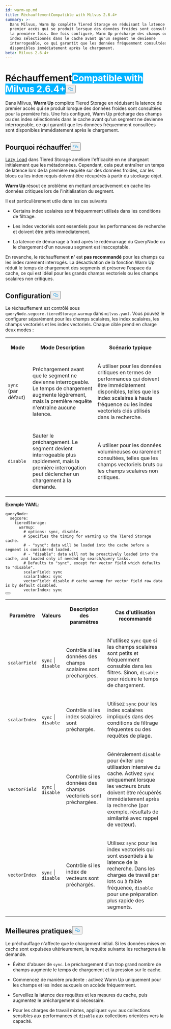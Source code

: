 ```yaml
---
id: warm-up.md
title: RéchauffementCompatible with Milvus 2.6.4+
summary: >-
  Dans Milvus, Warm Up complète Tiered Storage en réduisant la latence de
  premier accès qui se produit lorsque des données froides sont consultées pour
  la première fois. Une fois configuré, Warm Up précharge des champs ou des
  index sélectionnés dans le cache avant qu'un segment ne devienne
  interrogeable, ce qui garantit que les données fréquemment consultées sont
  disponibles immédiatement après le chargement.
beta: Milvus 2.6.4+
---
```

<h1 id="Warm-Up" class="common-anchor-header">Réchauffement<span class="beta-tag" style="background-color:rgb(0, 179, 255);color:white" translate="no">Compatible with Milvus 2.6.4+</span><button data-href="#Warm-Up" class="anchor-icon" translate="no">
      <svg translate="no"
        aria-hidden="true"
        focusable="false"
        height="20"
        version="1.1"
        viewBox="0 0 16 16"
        width="16"
      >
        <path
          fill="#0092E4"
          fill-rule="evenodd"
          d="M4 9h1v1H4c-1.5 0-3-1.69-3-3.5S2.55 3 4 3h4c1.45 0 3 1.69 3 3.5 0 1.41-.91 2.72-2 3.25V8.59c.58-.45 1-1.27 1-2.09C10 5.22 8.98 4 8 4H4c-.98 0-2 1.22-2 2.5S3 9 4 9zm9-3h-1v1h1c1 0 2 1.22 2 2.5S13.98 12 13 12H9c-.98 0-2-1.22-2-2.5 0-.83.42-1.64 1-2.09V6.25c-1.09.53-2 1.84-2 3.25C6 11.31 7.55 13 9 13h4c1.45 0 3-1.69 3-3.5S14.5 6 13 6z"
        ></path>
      </svg>
    </button></h1><p>Dans Milvus, <strong>Warm Up</strong> complète Tiered Storage en réduisant la latence de premier accès qui se produit lorsque des données froides sont consultées pour la première fois. Une fois configuré, Warm Up précharge des champs ou des index sélectionnés dans le cache avant qu'un segment ne devienne interrogeable, ce qui garantit que les données fréquemment consultées sont disponibles immédiatement après le chargement.</p>
<h2 id="Why-warm-up" class="common-anchor-header">Pourquoi réchauffer<button data-href="#Why-warm-up" class="anchor-icon" translate="no">
      <svg translate="no"
        aria-hidden="true"
        focusable="false"
        height="20"
        version="1.1"
        viewBox="0 0 16 16"
        width="16"
      >
        <path
          fill="#0092E4"
          fill-rule="evenodd"
          d="M4 9h1v1H4c-1.5 0-3-1.69-3-3.5S2.55 3 4 3h4c1.45 0 3 1.69 3 3.5 0 1.41-.91 2.72-2 3.25V8.59c.58-.45 1-1.27 1-2.09C10 5.22 8.98 4 8 4H4c-.98 0-2 1.22-2 2.5S3 9 4 9zm9-3h-1v1h1c1 0 2 1.22 2 2.5S13.98 12 13 12H9c-.98 0-2-1.22-2-2.5 0-.83.42-1.64 1-2.09V6.25c-1.09.53-2 1.84-2 3.25C6 11.31 7.55 13 9 13h4c1.45 0 3-1.69 3-3.5S14.5 6 13 6z"
        ></path>
      </svg>
    </button></h2><p><a href="/docs/fr/tiered-storage-overview.md#Phase-1-Lazy-load">Lazy Load</a> dans Tiered Storage améliore l'efficacité en ne chargeant initialement que les métadonnées. Cependant, cela peut entraîner un temps de latence lors de la première requête sur des données froides, car les blocs ou les index requis doivent être récupérés à partir du stockage objet.</p>
<p><strong>Warm Up</strong> résout ce problème en mettant proactivement en cache les données critiques lors de l'initialisation du segment.</p>
<p>Il est particulièrement utile dans les cas suivants</p>
<ul>
<li><p>Certains index scalaires sont fréquemment utilisés dans les conditions de filtrage.</p></li>
<li><p>Les index vectoriels sont essentiels pour les performances de recherche et doivent être prêts immédiatement.</p></li>
<li><p>La latence de démarrage à froid après le redémarrage du QueryNode ou le chargement d'un nouveau segment est inacceptable.</p></li>
</ul>
<p>En revanche, le réchauffement <strong>n'</strong> est <strong>pas recommandé</strong> pour les champs ou les index rarement interrogés. La désactivation de la fonction Warm Up réduit le temps de chargement des segments et préserve l'espace du cache, ce qui est idéal pour les grands champs vectoriels ou les champs scalaires non critiques.</p>
<h2 id="Configuration" class="common-anchor-header">Configuration<button data-href="#Configuration" class="anchor-icon" translate="no">
      <svg translate="no"
        aria-hidden="true"
        focusable="false"
        height="20"
        version="1.1"
        viewBox="0 0 16 16"
        width="16"
      >
        <path
          fill="#0092E4"
          fill-rule="evenodd"
          d="M4 9h1v1H4c-1.5 0-3-1.69-3-3.5S2.55 3 4 3h4c1.45 0 3 1.69 3 3.5 0 1.41-.91 2.72-2 3.25V8.59c.58-.45 1-1.27 1-2.09C10 5.22 8.98 4 8 4H4c-.98 0-2 1.22-2 2.5S3 9 4 9zm9-3h-1v1h1c1 0 2 1.22 2 2.5S13.98 12 13 12H9c-.98 0-2-1.22-2-2.5 0-.83.42-1.64 1-2.09V6.25c-1.09.53-2 1.84-2 3.25C6 11.31 7.55 13 9 13h4c1.45 0 3-1.69 3-3.5S14.5 6 13 6z"
        ></path>
      </svg>
    </button></h2><p>Le réchauffement est contrôlé sous <code translate="no">queryNode.segcore.tieredStorage.warmup</code> dans <code translate="no">milvus.yaml</code>. Vous pouvez le configurer séparément pour les champs scalaires, les index scalaires, les champs vectoriels et les index vectoriels. Chaque cible prend en charge deux modes :</p>
<table>
   <tr>
     <th><p>Mode</p></th>
     <th><p>Mode Description</p></th>
     <th><p>Scénario typique</p></th>
   </tr>
   <tr>
     <td><p><code translate="no">sync</code> (par défaut)</p></td>
     <td><p>Préchargement avant que le segment ne devienne interrogeable. Le temps de chargement augmente légèrement, mais la première requête n'entraîne aucune latence.</p></td>
     <td><p>À utiliser pour les données critiques en termes de performances qui doivent être immédiatement disponibles, telles que les index scalaires à haute fréquence ou les index vectoriels clés utilisés dans la recherche.</p></td>
   </tr>
   <tr>
     <td><p><code translate="no">disable</code></p></td>
     <td><p>Sauter le préchargement. Le segment devient interrogeable plus rapidement, mais la première interrogation peut déclencher un chargement à la demande.</p></td>
     <td><p>À utiliser pour les données volumineuses ou rarement consultées, telles que les champs vectoriels bruts ou les champs scalaires non critiques.</p></td>
   </tr>
</table>
<p><strong>Exemple YAML</strong>:</p>
<pre><code translate="no" class="language-yaml"><span class="hljs-attr">queryNode:</span>
  <span class="hljs-attr">segcore:</span>
    <span class="hljs-attr">tieredStorage:</span>
      <span class="hljs-attr">warmup:</span>
        <span class="hljs-comment"># options: sync, disable.</span>
        <span class="hljs-comment"># Specifies the timing for warming up the Tiered Storage cache.</span>
        <span class="hljs-comment"># - &quot;sync&quot;: data will be loaded into the cache before a segment is considered loaded.</span>
        <span class="hljs-comment"># - &quot;disable&quot;: data will not be proactively loaded into the cache, and loaded only if needed by search/query tasks.</span>
        <span class="hljs-comment"># Defaults to &quot;sync&quot;, except for vector field which defaults to &quot;disable&quot;.</span>
        <span class="hljs-attr">scalarField:</span> <span class="hljs-string">sync</span>
        <span class="hljs-attr">scalarIndex:</span> <span class="hljs-string">sync</span>
        <span class="hljs-attr">vectorField:</span> <span class="hljs-string">disable</span> <span class="hljs-comment"># cache warmup for vector field raw data is by default disabled.</span>
        <span class="hljs-attr">vectorIndex:</span> <span class="hljs-string">sync</span>
<button class="copy-code-btn"></button></code></pre>
<table>
   <tr>
     <th><p>Paramètre</p></th>
     <th><p>Valeurs</p></th>
     <th><p>Description des paramètres</p></th>
     <th><p>Cas d'utilisation recommandé</p></th>
   </tr>
   <tr>
     <td><p><code translate="no">scalarField</code></p></td>
     <td><p><code translate="no">sync</code> | <code translate="no">disable</code></p></td>
     <td><p>Contrôle si les données des champs scalaires sont préchargées.</p></td>
     <td><p>N'utilisez <code translate="no">sync</code> que si les champs scalaires sont petits et fréquemment consultés dans les filtres. Sinon, <code translate="no">disable</code> pour réduire le temps de chargement.</p></td>
   </tr>
   <tr>
     <td><p><code translate="no">scalarIndex</code></p></td>
     <td><p><code translate="no">sync</code> | <code translate="no">disable</code></p></td>
     <td><p>Contrôle si les index scalaires sont préchargés.</p></td>
     <td><p>Utilisez <code translate="no">sync</code> pour les index scalaires impliqués dans des conditions de filtrage fréquentes ou des requêtes de plage.</p></td>
   </tr>
   <tr>
     <td><p><code translate="no">vectorField</code></p></td>
     <td><p><code translate="no">sync</code> | <code translate="no">disable</code></p></td>
     <td><p>Contrôle si les données des champs vectoriels sont préchargées.</p></td>
     <td><p>Généralement <code translate="no">disable</code> pour éviter une utilisation intensive du cache. Activez <code translate="no">sync</code> uniquement lorsque les vecteurs bruts doivent être récupérés immédiatement après la recherche (par exemple, résultats de similarité avec rappel de vecteur).</p></td>
   </tr>
   <tr>
     <td><p><code translate="no">vectorIndex</code></p></td>
     <td><p><code translate="no">sync</code> | <code translate="no">disable</code></p></td>
     <td><p>Contrôle si les index de vecteurs sont préchargés.</p></td>
     <td><p>Utilisez <code translate="no">sync</code> pour les index vectoriels qui sont essentiels à la latence de la recherche. Dans les charges de travail par lots ou à faible fréquence, <code translate="no">disable</code> pour une préparation plus rapide des segments.</p></td>
   </tr>
</table>
<h2 id="Best-practices" class="common-anchor-header">Meilleures pratiques<button data-href="#Best-practices" class="anchor-icon" translate="no">
      <svg translate="no"
        aria-hidden="true"
        focusable="false"
        height="20"
        version="1.1"
        viewBox="0 0 16 16"
        width="16"
      >
        <path
          fill="#0092E4"
          fill-rule="evenodd"
          d="M4 9h1v1H4c-1.5 0-3-1.69-3-3.5S2.55 3 4 3h4c1.45 0 3 1.69 3 3.5 0 1.41-.91 2.72-2 3.25V8.59c.58-.45 1-1.27 1-2.09C10 5.22 8.98 4 8 4H4c-.98 0-2 1.22-2 2.5S3 9 4 9zm9-3h-1v1h1c1 0 2 1.22 2 2.5S13.98 12 13 12H9c-.98 0-2-1.22-2-2.5 0-.83.42-1.64 1-2.09V6.25c-1.09.53-2 1.84-2 3.25C6 11.31 7.55 13 9 13h4c1.45 0 3-1.69 3-3.5S14.5 6 13 6z"
        ></path>
      </svg>
    </button></h2><p>Le préchauffage n'affecte que le chargement initial. Si les données mises en cache sont expulsées ultérieurement, la requête suivante les rechargera à la demande.</p>
<ul>
<li><p>Évitez d'abuser de <code translate="no">sync</code>. Le préchargement d'un trop grand nombre de champs augmente le temps de chargement et la pression sur le cache.</p></li>
<li><p>Commencez de manière prudente : activez Warm Up uniquement pour les champs et les index auxquels on accède fréquemment.</p></li>
<li><p>Surveillez la latence des requêtes et les mesures du cache, puis augmentez le préchargement si nécessaire.</p></li>
<li><p>Pour les charges de travail mixtes, appliquez <code translate="no">sync</code> aux collections sensibles aux performances et <code translate="no">disable</code> aux collections orientées vers la capacité.</p></li>
</ul>
